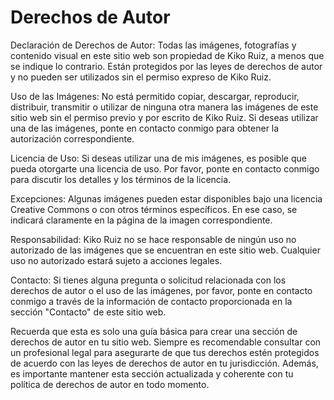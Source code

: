 # Derechos de Autor

Declaración de Derechos de Autor: Todas las imágenes, fotografías y contenido visual en este sitio web son propiedad de Kiko Ruiz, a menos que se indique lo contrario. Están protegidos por las leyes de derechos de autor y no pueden ser utilizados sin el permiso expreso de Kiko Ruiz.

Uso de las Imágenes: No está permitido copiar, descargar, reproducir, distribuir, transmitir o utilizar de ninguna otra manera las imágenes de este sitio web sin el permiso previo y por escrito de Kiko Ruiz. Si deseas utilizar una de las imágenes, ponte en contacto conmigo para obtener la autorización correspondiente.

Licencia de Uso: Si deseas utilizar una de mis imágenes, es posible que pueda otorgarte una licencia de uso. Por favor, ponte en contacto conmigo para discutir los detalles y los términos de la licencia.

Excepciones: Algunas imágenes pueden estar disponibles bajo una licencia Creative Commons o con otros términos específicos. En ese caso, se indicará claramente en la página de la imagen correspondiente.

Responsabilidad: Kiko Ruiz no se hace responsable de ningún uso no autorizado de las imágenes que se encuentran en este sitio web. Cualquier uso no autorizado estará sujeto a acciones legales.

Contacto: Si tienes alguna pregunta o solicitud relacionada con los derechos de autor o el uso de las imágenes, por favor, ponte en contacto conmigo a través de la información de contacto proporcionada en la sección "Contacto" de este sitio web.

Recuerda que esta es solo una guía básica para crear una sección de derechos de autor en tu sitio web. Siempre es recomendable consultar con un profesional legal para asegurarte de que tus derechos estén protegidos de acuerdo con las leyes de derechos de autor en tu jurisdicción. Además, es importante mantener esta sección actualizada y coherente con tu política de derechos de autor en todo momento.

